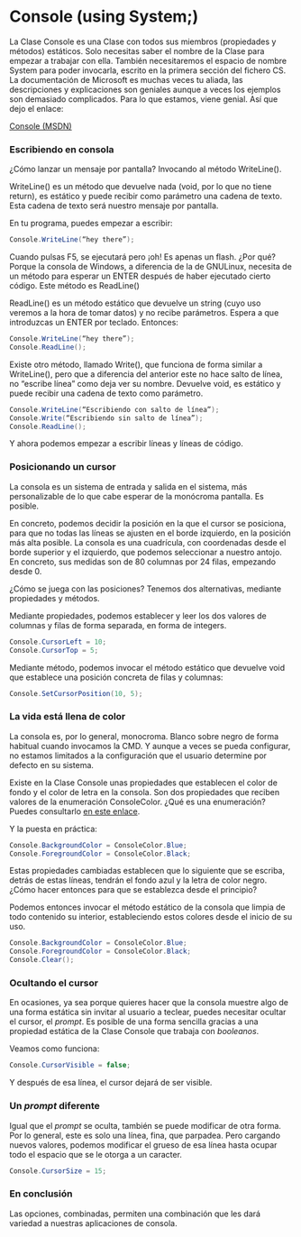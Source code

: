 # Console (using System;)

La Clase Console es una Clase con todos sus miembros (propiedades y métodos) estáticos. Solo necesitas saber el nombre de la Clase para empezar a trabajar con ella. También necesitaremos el espacio de nombre System para poder invocarla, escrito en la primera sección del fichero CS.
La documentación de Microsoft es muchas veces tu aliada, las descripciones y explicaciones son geniales aunque a veces los ejemplos son demasiado complicados. Para lo que estamos, viene genial. Así que dejo el enlace:

[Console (MSDN)](https://msdn.microsoft.com/es-es/library/system.console(v=vs.110).aspx)

### Escribiendo en consola

¿Cómo lanzar un mensaje por pantalla? Invocando al método WriteLine().

WriteLine() es un método que devuelve nada (void, por lo que no tiene return), es estático y puede recibir como parámetro una cadena de texto. Esta cadena de texto será nuestro mensaje por pantalla.

En tu programa, puedes empezar a escribir:

```cs
Console.WriteLine(“hey there”);
```

Cuando pulsas F5, se ejecutará pero ¡oh! Es apenas un flash. ¿Por qué? Porque la consola de Windows, a diferencia de la de GNULinux, necesita de un método para esperar un ENTER después de haber ejecutado cierto código.
Este método es ReadLine()

ReadLine() es un método estático que devuelve un string (cuyo uso veremos a la hora de tomar datos) y no recibe parámetros. Espera a que introduzcas un ENTER por teclado. Entonces:

```cs
Console.WriteLine(“hey there”);
Console.ReadLine();
```

Existe otro método, llamado Write(), que funciona de forma similar a WriteLine(), pero que a diferencia del anterior este no hace salto de línea, no “escribe línea” como deja ver su nombre. Devuelve void, es estático y puede recibir una cadena de texto como parámetro.

```cs
Console.WriteLine(“Escribiendo con salto de línea”);
Console.Write(“Escribiendo sin salto de línea”);
Console.ReadLine();
```

Y ahora podemos empezar a escribir líneas y líneas de código.

### Posicionando un cursor

La consola es un sistema de entrada y salida en el sistema, más personalizable de lo que cabe esperar de la monócroma pantalla. Es posible.

En concreto, podemos decidir la posición en la que el cursor se posiciona, para que no todas las líneas se ajusten en el borde izquierdo, en la posición más alta posible. La consola es una cuadrícula, con coordenadas desde el borde superior y el izquierdo, que podemos seleccionar a nuestro antojo. En concreto, sus medidas son de 80 columnas por 24 filas, empezando desde 0.

¿Cómo se juega con las posiciones? Tenemos dos alternativas, mediante propiedades y métodos.

Mediante propiedades, podemos establecer y leer los dos valores de columnas y filas de forma separada, en forma de integers.

```cs
Console.CursorLeft = 10;
Console.CursorTop = 5;
```

Mediante método, podemos invocar el método estático que devuelve void que establece una posición concreta de filas y columnas:

```cs
Console.SetCursorPosition(10, 5);
```

### La vida está llena de color

La consola es, por lo general, monocroma. Blanco sobre negro de forma habitual cuando invocamos la CMD. Y aunque a veces se pueda configurar, no estamos limitados a la configuración que el usuario determine por defecto en su sistema.

Existe en la Clase Console unas propiedades que establecen el color de fondo y el color de letra en la consola. Son dos propiedades que reciben valores de la enumeración ConsoleColor. ¿Qué es una enumeración? Puedes consultarlo [en este enlace](enum.md).

Y la puesta en práctica:

```cs
Console.BackgroundColor = ConsoleColor.Blue;
Console.ForegroundColor = ConsoleColor.Black;
```

Estas propiedades cambiadas establecen que lo siguiente que se escriba, detrás de estas líneas, tendrán el fondo azul y la letra de color negro. ¿Cómo hacer entonces para que se establezca desde el principio?

Podemos entonces invocar el método estático de la consola que limpia de todo contenido su interior, estableciendo estos colores desde el inicio de su uso.

```cs
Console.BackgroundColor = ConsoleColor.Blue;
Console.ForegroundColor = ConsoleColor.Black;
Console.Clear();
```

### Ocultando el cursor

En ocasiones, ya sea porque quieres hacer que la consola muestre algo de una forma estática sin invitar al usuario a teclear, puedes necesitar ocultar el cursor, el *prompt*. Es posible de una forma sencilla gracias a una propiedad estática de la Clase Console que trabaja con *booleanos*.

Veamos como funciona:

```cs
Console.CursorVisible = false;
```

Y después de esa línea, el cursor dejará de ser visible.

### Un *prompt* diferente

Igual que el *prompt* se oculta, también se puede modificar de otra forma. Por lo general, este es solo una línea, fina, que parpadea. Pero cargando nuevos valores, podemos modificar el grueso de esa línea hasta ocupar todo el espacio que se le otorga a un caracter.

```cs
Console.CursorSize = 15;
```

### En conclusión

Las opciones, combinadas, permiten una combinación que les dará variedad a nuestras aplicaciones de consola.
